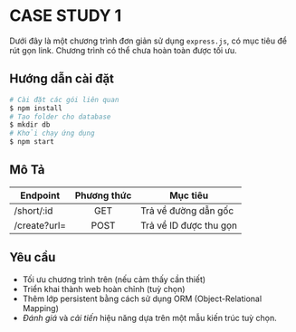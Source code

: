 # CASE STUDY 1
Dưới đây là một chương trình đơn giản sử dụng `express.js`, có mục tiêu để rút gọn link. Chương trình có thể chưa hoàn toàn được tối ưu.

## Hướng dẫn cài đặt
```sh
# Cài đặt các gói liên quan
$ npm install
# Tạo folder cho database
$ mkdir db
# Khởi chạy ứng dụng
$ npm start
```

## Mô Tả
| Endpoint | Phương thức | Mục tiêu
|--|:--:|--|
| /short/:id | GET | Trả về đường dẫn gốc
| /create?url= | POST | Trả về ID được thu gọn


## Yêu cầu
 - Tối ưu chương trình trên (nếu cảm thấy cần thiết)
 - Triển khai thành web hoàn chỉnh (tuỳ chọn)
 - Thêm lớp persistent bằng cách sử dụng ORM (Object-Relational Mapping)
 - *Đánh giá* và *cải tiến* hiệu năng dựa trên một mẫu kiến trúc tuỳ chọn.
#